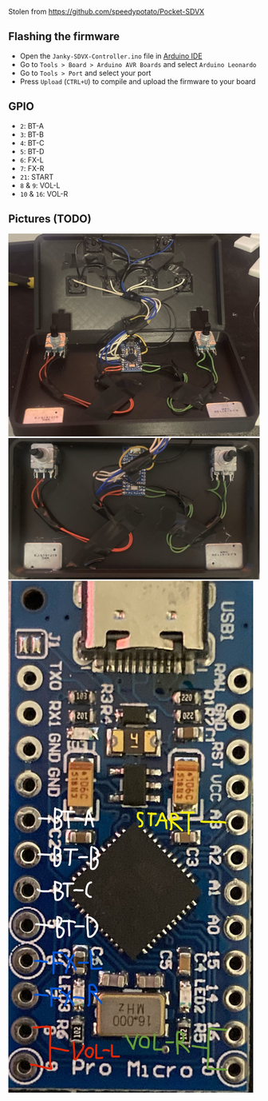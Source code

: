 Stolen from https://github.com/speedypotato/Pocket-SDVX

## Flashing the firmware
* Open the `Janky-SDVX-Controller.ino` file in [Arduino IDE](https://www.arduino.cc/en/software)
* Go to `Tools > Board > Arduino AVR Boards` and select `Arduino Leonardo`
* Go to `Tools > Port` and select your port
* Press `Upload` (`CTRL+U`) to compile and upload the firmware to your board

## GPIO
* `2`: BT-A
* `3`: BT-B
* `4`: BT-C
* `5`: BT-D
* `6`: FX-L
* `7`: FX-R
* `21`: START
* `8` & `9`: VOL-L
* `10` & `16`: VOL-R

## Pictures (TODO)
![Inside](./Pictures/Inside.jpg)
![Inside Bottom](./Pictures/Inside%20Bottom.jpg)
![Pins](./Pictures/Pins.jpg)
